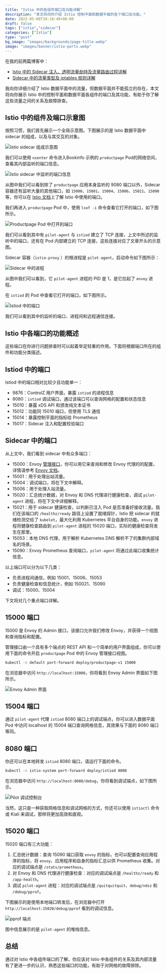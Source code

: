 ```yaml
---
title: "Istio 中的各组件端口及功能详解"
description: "本文将向你介绍 Istio 控制平面和数据平面的各个端口及功能。"
date: 2022-05-08T10:18:40+08:00
draft: false
tags: ["istio","sidecar"]
categories: ["Istio"]
type: "post"
bg_image: "images/backgrounds/page-title.webp"
image: "images/banner/istio-ports.webp"
---
```


在我的前两篇博客中：

- [Istio 中的 Sidecar 注入、透明流量劫持及流量路由过程详解](https://jimmysong.io/blog/sidecar-injection-iptables-and-traffic-routing/)
- [Sidecar 中的流量类型及 iptables 规则详解](https://jimmysong.io/blog/istio-sidecar-traffic-types/)

我向你详细介绍了 Istio 数据平面中的流量，但数据平面并不能孤立的存在，本文将向你展示 Istio 中的控制平面和数据平面各组件的端口及其功能，有助于你了解这些流量之间的关系及故障排查。

## Istio 中的组件及端口示意图

按照习惯，我们首先展示一个全局示意图。下图展示的是 Istio 数据平面中 sidecar 的组成，以及与其交互的对象。

![Istio sidecar 组成示意图](istio-ports-components.webp)

我们可以使用 `nsenter` 命令进入Bookinfo 示例的 `productpage`  Pod的网络空间，查看其内部监听的端口信息。

![Istio sidecar 中监听的端口信息](sidecar-ports.webp)

从图中我们可以看到除了 `productpage` 应用本身监听的 9080 端口以外，Sidecar 容器还有监听大量的其他端口，如 `15000`、`15001`、`15004`、`15006`、`15021`、`15090` 等，你可以在 [Istio 文档](https://istio.io/latest/docs/ops/deployment/requirements/)上了解 Istio 中使用的端口。

我们再进入 `productpage` Pod 中，使用 `lsof -i` 命令查看它打开的端口，如下图所示。

![Productpage Pod 中打开的端口](product-pod-ports.webp)

我们可以看到其中有 `pilot-agent` 与 `istiod` 建立了 TCP 连接，上文中所述的监听中的端口，还有在 Pod 内部建立的 TCP 连接，这些连接对应了文章开头的示意图。

Sidecar 容器（`istio-proxy` ）的根进程是 `pilot-agent`，启动命令如下图所示：

![Sidecar 中的进程](sidecar-procecces.webp)

从图中我们可以看到，它 `pilot-agent` 进程的 PID 是 1，是它拉起了 `envoy` 进程。

在 `istiod` 的 Pod 中查看它打开的端口，如下图所示。

![Istiod 中的端口](sidecar-lsof.webp)

我们可以看到其中的监听的端口、进程间和远程通信连接。

## Istio 中各端口的功能概述

这些端口在你进行问题排查时可以起着举足轻重的作用。下面将根据端口所在的组件和功能分类描述。

## Istiod 中的端口

Istiod 中的端口相对比较少且功能单一：

- 9876：ControlZ 用户界面，暴露 `istiod` 的进程信息
- 8080：`istiod` 调试端口，通过该端口可以查询网格的配置和状态信息
- 15010：暴露 xDS API 和颁发纯文本证书
- 15012：功能同 15010 端口，但使用 TLS 通信
- 15014：暴露控制平面的指标给 Prometheus
- 15017：Sidecar 注入和配置校验端口

## Sidecar 中的端口

从上文中，我们看到 sidecar 中有众多端口：

- 15000：Envoy [管理接口](https://jimmysong.io/envoy-handbook/admin-interface/enabling-admin-interface.html)，你可以用它来查询和修改 Envoy 代理的的配置，详情请参考 [Envoy 文档](https://www.envoyproxy.io/docs/envoy/latest/operations/admin)。
- 15001：用于处理出站流量。
- 15004：调试端口，将在下文中解释。
- 15006：用于处理入站流量。
- 15020：汇总统计数据，对 Envoy 和 DNS 代理进行健康检查，调试 `pilot-agent`  进程，将在下文中详细解释。
- 15021：用于 sidecar 健康检查，以判断已注入 Pod 是否准备好接收流量。我们在该端口的 `/healthz/ready` 路径上设置了就绪探针，Istio 把 sidecar 的就绪检测交给了 `kubelet`，最大化利用 Kubernetes 平台自身的功能。`envoy`  进程将健康检查路由到 `pilot-agent` 进程的 15020 端口，实际的健康检查将发生在那里。
- 15053：本地 DNS 代理，用于解析 Kubernetes DNS 解析不了的集群内部域名的场景。
- 15090：Envoy Prometheus 查询端口，`pilot-agent` 将通过此端口收集统计信息。

以上端口可以分为以下几类：

- 负责进程间通信，例如 15001、15006、15053
- 负责健康检查和信息统计，例如 150021、15090
- 调试：15000、15004

下文将对几个重点端口详解。

## 15000 端口

15000 是 Envoy 的 Admin 接口，该接口允许我们修改 Envoy，并获得一个视图和查询指标和配置。

管理接口由一个具有多个端点的 REST API 和一个简单的用户界面组成，你可以使用下面的命令开启 `productpage` Pod 中的 Envoy 管理接口视图。

```bash
kubectl -n default port-forward deploy/productpage-v1 15000
```

在浏览器中访问 `http://localhost:15000`，你将看到 Envoy Admin 界面如下图所示。

![Envoy Admin 界面](envoy-admin.webp)

## 15004 端口

通过 `pilot-agent` 代理 `istiod` 8080 端口上的调试端点，你可以进入数据平面 Pod 中访问 localhost 的 15004 端口查询网格信息，其效果与下面的 8080 端口等同。

## 8080 端口

你还可以在本地转发 `istiod`  8080 端口，请运行下面的命令。

```bash
kubectl -n istio-system port-forward deploy/istiod 8080
```

在浏览器中访问 `http://localhost:8080/debug`，你将看到调试端点，如下图所示。

![Pilot 调试控制台](pilot-debug-console.webp)

当然，这只是一种获取网格信息和调试网格的方式，你还可以使用 `istioctl` 命令或 Kiali 来调试，那样将更加高效和直观。

## 15020 端口

15020 端口有三大功能：

1. 汇总统计数据：查询 15090 端口获取 `envoy` 的指标，也可以配置查询应用程序的指标，将 `envoy`、应用程序和自身的指标汇总以供 Prometheus 收集。对应的调试端点是 `/stats/prometheus`。
2. 对 Envoy 和 DNS 代理进行健康检查：对应的调试端点是 `/healthz/ready` 和 `/app-health`。
3. 调试 `pilot-agent`  进程：对应的调试端点是 `/quitquitquit`、`debug/ndsz` 和 `/debug/pprof`。

下图展示的是使用本地端口转发后，在浏览器中打开 `http://localhost:15020/debug/pprof` 看到的调试信息。

![pprof 端点](pprof.webp)

图中信息展示的是 `pilot-agent` 的堆栈信息。

## 总结

通过对 Istio 中各组件端口的了解，你应该对 Istio 中各组件的关系及其内部流量有了更进一步的认识，熟悉这些端口的功能，有助于对网格的故障排除。